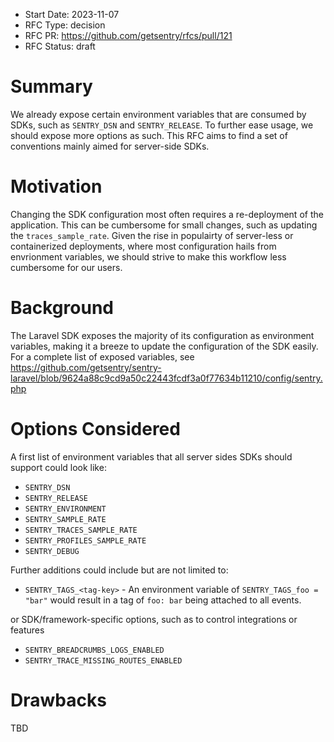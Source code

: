 - Start Date: 2023-11-07
- RFC Type: decision
- RFC PR: https://github.com/getsentry/rfcs/pull/121
- RFC Status: draft

# Summary

We already expose certain environment variables that are consumed by SDKs, such as `SENTRY_DSN` and `SENTRY_RELEASE`.
To further ease usage, we should expose more options as such.
This RFC aims to find a set of conventions mainly aimed for server-side SDKs.

# Motivation

Changing the SDK configuration most often requires a re-deployment of the application. This can be cumbersome for small changes,
such as updating the `traces_sample_rate`. Given the rise in populairty of server-less or containerized deployments, where
most configuration hails from envrionment variables, we should strive to make this workflow less cumbersome for our users.

# Background

The Laravel SDK exposes the majority of its configuration as environment variables, making it a breeze to update the configuration of the SDK easily.
For a complete list of exposed variables, see https://github.com/getsentry/sentry-laravel/blob/9624a88c9cd9a50c22443fcdf3a0f77634b11210/config/sentry.php

# Options Considered

A first list of environment variables that all server sides SDKs should support could look like:

- `SENTRY_DSN`
- `SENTRY_RELEASE`
- `SENTRY_ENVIRONMENT`
- `SENTRY_SAMPLE_RATE`
- `SENTRY_TRACES_SAMPLE_RATE`
- `SENTRY_PROFILES_SAMPLE_RATE`
- `SENTRY_DEBUG`

Further additions could include but are not limited to:

- `SENTRY_TAGS_<tag-key>` - An environment variable of `SENTRY_TAGS_foo = "bar"` would result in a tag of `foo: bar` being attached to all events.

or SDK/framework-specific options, such as to control integrations or features

- `SENTRY_BREADCRUMBS_LOGS_ENABLED`
- `SENTRY_TRACE_MISSING_ROUTES_ENABLED`

# Drawbacks

TBD
